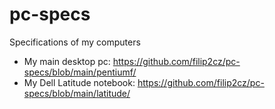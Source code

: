 # pc-specs
Specifications of my computers

- My main desktop pc: https://github.com/filip2cz/pc-specs/blob/main/pentiumf/
- My Dell Latitude notebook: https://github.com/filip2cz/pc-specs/blob/main/latitude/